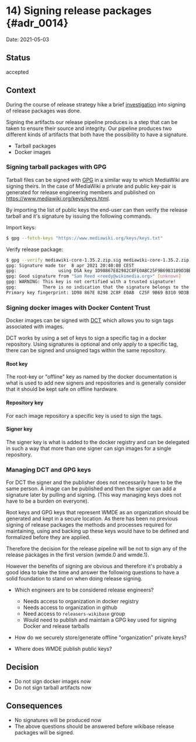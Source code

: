# 14) Signing release packages {#adr_0014}

Date: 2021-05-03

## Status

accepted

## Context

During the course of release strategy hike a brief [investigation](https://phabricator.wikimedia.org/T272418) into signing of release packages was done.

Signing the artifacts our release pipeline produces is a step that can be taken to ensure their source and integrity. Our pipeline produces two different kinds of artifacts that both have the possibility to have a signature.

- Tarball packages
- Docker images

### Signing tarball packages with GPG

Tarball files can be signed with [GPG](https://gnupg.org/gph/en/manual/x135.html) in a similar way to which MediaWiki are signing theirs. In the case of MediaWiki a private and public key-pair is generated for release engineering members and published on https://www.mediawiki.org/keys/keys.html. 

By importing the list of public keys the end-user can then verify the release tarball and it's signature by issuing the following commands.

Import keys:
```sh
$ gpg --fetch-keys "https://www.mediawiki.org/keys/keys.txt"
```

Verify release package:
```sh
$ gpg --verify mediawiki-core-1.35.2.zip.sig mediawiki-core-1.35.2.zip
gpg: Signature made tor  8 apr 2021 20:40:08 CEST
gpg:                using DSA key 1D98867E82982C8FE0ABC25F9B69B3109D3BB7B0
gpg: Good signature from "Sam Reed <reedy@wikimedia.org>" [unknown]
gpg: WARNING: This key is not certified with a trusted signature!
gpg:          There is no indication that the signature belongs to the owner.
Primary key fingerprint: 1D98 867E 8298 2C8F E0AB  C25F 9B69 B310 9D3B B7B0
```

### Signing docker images with Docker Content Trust 

Docker images can be signed with [DCT](https://docs.docker.com/engine/security/trust/) which allows you to sign tags associated with images.

DCT works by using a set of keys to sign a specific tag in a docker repository.
Using signatures is optional and only apply to a specific tag, there can be signed and unsigned tags within the same repository.

#### Root key 

The root-key or "offline" key as named by the docker documentation is what is used to add new signers and repositories and is generally consider that it should be kept safe on offline hardware.

#### Repository key

For each image repository a specific key is used to sign the tags.

#### Signer key

The signer key is what is added to the docker registry and can be delegated in such a way that more than one signer can sign images for a single repository.

### Managing DCT and GPG keys

For DCT the signer and the publisher does not necessarily have to be the same person. A image can be published and then the signer can add a signature later by pulling and signing. (This way managing keys does not have to be a burden on everyone).

Root keys and GPG keys that represent WMDE as an organization should be generated and kept in a secure location. As there has been no previous signing of release packages the methods and processes required for maintaining, using and backing up these keys would have to be defined and formalized before they are applied.

Therefore the decision for the release pipeline will be not to sign any of the release packages in the first version (wmde.0 and wmde.1).

However the benefits of signing are obvious and therefore it's probably a good idea to take the time and answer the following questions to have a solid foundation to stand on when doing release signing.

- Which engineers are to be considered release engineers?
    - Needs access to organization in docker registry
    - Needs access to organization in github
    - Need access to `releasers-wikibase` group
    - Would need to publish and maintain a GPG key used for signing Docker and release tarballs

- How do we securely store/generate offline "organization" private keys?

- Where does WMDE publish public keys?

## Decision

- Do not sign docker images now
- Do not sign tarball artifacts now

## Consequences

- No signatures will be produced now
- The above questions should be answered before wikibase release packages will be signed.
